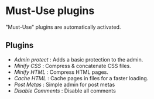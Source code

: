 Must-Use plugins
=================

"Must-Use" plugins are automatically activated.

Plugins
---

* *Admin protect* : Adds a basic protection to the admin.
* *Minify CSS* : Compress & concatenate CSS files.
* *Minify HTML* : Compress HTML pages.
* *Cache HTML* : Cache pages in files for a faster loading.
* *Post Metas* : Simple admin for post metas
* *Disable Comments* : Disable all comments
